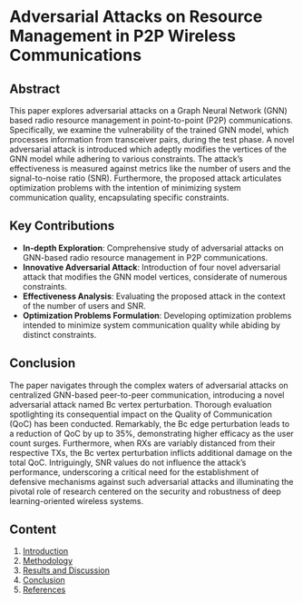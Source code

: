 # Adversarial Attacks on Resource Management in P2P Wireless Communications

## Abstract

This paper explores adversarial attacks on a Graph Neural Network (GNN) based radio resource management in point-to-point (P2P) communications. Specifically, we examine the vulnerability of the trained GNN model, which processes information from transceiver pairs, during the test phase. A novel adversarial attack is introduced which adeptly modifies the vertices of the GNN model while adhering to various constraints. The attack’s effectiveness is measured against metrics like the number of users and the signal-to-noise ratio (SNR). Furthermore, the proposed attack articulates optimization problems with the intention of minimizing system communication quality, encapsulating specific constraints.

## Key Contributions

- **In-depth Exploration**: Comprehensive study of adversarial attacks on GNN-based radio resource management in P2P communications.
- **Innovative Adversarial Attack**: Introduction of four novel adversarial attack that modifies the GNN model vertices, considerate of numerous constraints.
- **Effectiveness Analysis**: Evaluating the proposed attack in the context of the number of users and SNR.
- **Optimization Problems Formulation**: Developing optimization problems intended to minimize system communication quality while abiding by distinct constraints.

## Conclusion

The paper navigates through the complex waters of adversarial attacks on centralized GNN-based peer-to-peer communication, introducing a novel adversarial attack named Bc vertex perturbation. Thorough evaluation spotlighting its consequential impact on the Quality of Communication (QoC) has been conducted. Remarkably, the Bc edge perturbation leads to a reduction of QoC by up to 35%, demonstrating higher efficacy as the user count surges. Furthermore, when RXs are variably distanced from their respective TXs, the Bc vertex perturbation inflicts additional damage on the total QoC. Intriguingly, SNR values do not influence the attack’s performance, underscoring a critical need for the establishment of defensive mechanisms against such adversarial attacks and illuminating the pivotal role of research centered on the security and robustness of deep learning-oriented wireless systems.

## Content

1. [Introduction](#Introduction)
2. [Methodology](#Methodology)
3. [Results and Discussion](#Results-and-Discussion)
4. [Conclusion](#Conclusion)
5. [References](#References)
